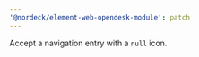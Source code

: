 ```yaml
---
'@nordeck/element-web-opendesk-module': patch
---
```


Accept a navigation entry with a `null` icon.
